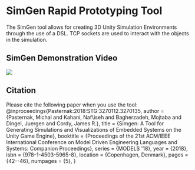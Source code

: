# SimGen Rapid Prototyping Tool
The SimGen tool allows for creating 3D Unity Simulation Environments through the use of a DSL. TCP sockets are used to interact with the objects in the simulation.

## SimGen Demonstration Video

[<img src="https://s3.amazonaws.com/simgen/VideoScreenshot.png">](https://youtu.be/4ROt2N6i6KA)

## Citation
Please cite the following paper when you use the tool: 
@inproceedings{Pasternak:2018:STG:3270112.3270135,
 author = {Pasternak, Michal and Kahani, Naf\iseh and Bagherzadeh, Mojtaba and Dingel, Juergen and Cordy, James R.},
 title = {Simgen: A Tool for Generating Simulations and Visualizations of Embedded Systems on the Unity Game Engine},
 booktitle = {Proceedings of the 21st ACM/IEEE International Conference on Model Driven Engineering Languages and Systems: Companion Proceedings},
 series = {MODELS '18},
 year = {2018},
 isbn = {978-1-4503-5965-8},
 location = {Copenhagen, Denmark},
 pages = {42--46},
 numpages = {5},
} 
